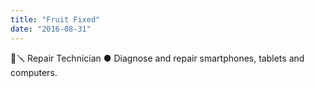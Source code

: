 ```yaml
---
title: "Fruit Fixed"
date: "2016-08-31"
---
```


🍎🪛 Repair Technician ● Diagnose and repair smartphones, tablets and computers.